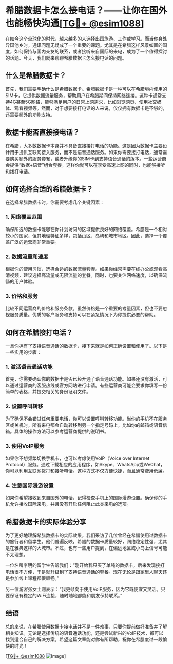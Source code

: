 # 希腊数据卡怎么接电话？——让你在国外也能畅快沟通[[TG💪+ @esim1088](https://t.me/s/esim1088)]

在如今这个全球化的时代，越来越多的人选择出国旅游、工作或学习。而当你身处异国他乡时，通讯问题无疑成了一个重要的课题。尤其是在希腊这样风景如画的国度，如何保持与国内亲友的联系，或者接听来自国际的来电，成为了一个值得探讨的话题。今天，我们就来聊聊希腊数据卡怎么接电话的问题。

## 什么是希腊数据卡？

首先，我们需要明确什么是希腊数据卡。希腊数据卡是一种可以在希腊境内使用的SIM卡，它提供数据流量服务，帮助用户在希腊期间保持网络连接。这种卡通常支持4G甚至5G网络，能够满足用户的日常上网需求，比如浏览网页、使用社交媒体、观看视频等。然而，对于想要接打电话的人来说，仅仅拥有数据卡是不够的，还需要额外的功能支持。

## 数据卡能否直接接电话？

在希腊，大多数数据卡本身并不具备直接接打电话的功能。这是因为数据卡主要设计用于提供互联网接入服务，而不是语音通话服务。如果你需要接打电话，通常需要购买额外的服务套餐，或者升级你的SIM卡到支持语音通话的版本。一些运营商会提供“数据+语音”组合套餐，这样你就可以在享受高速上网的同时，也能够接听和拨打电话。

## 如何选择合适的希腊数据卡？

在选择希腊数据卡时，你需要考虑几个关键因素：

### 1. 网络覆盖范围

确保所选的数据卡能够在你计划访问的区域提供良好的网络覆盖。希腊是一个相对较小的国家，但其地理特征多样，包括山区、岛屿和城市地区。因此，选择一个覆盖广泛的运营商非常重要。

### 2. 数据流量和速度

根据你的使用习惯，选择合适的数据流量套餐。如果你经常需要在线办公或观看高清视频，建议选择高流量或无限流量的套餐。同时，也要关注网络速度，以确保流畅的用户体验。

### 3. 价格和服务

比较不同运营商的价格和服务条款。虽然价格是一个重要的考量因素，但也不要忽视服务质量。优质的客户服务和支持可以在紧急情况下为你提供必要的帮助。

## 如何在希腊接打电话？

一旦你拥有了支持语音通话的数据卡，接下来就是如何正确设置和使用了。以下是一些实用的步骤：

### 1. 激活语音通话功能

首先，你需要确认你的数据卡是否已经开通了语音通话功能。如果还没有激活，可以通过运营商的客服热线或官方网站进行申请。有些运营商可能会要求你填写一份简单的表格，并提交相关的身份证明文件。

### 2. 设置呼叫转移

为了确保不会错过任何重要电话，你可以设置呼叫转移功能。当你的手机不在服务区或关机时，所有来电都会自动转移到另一个指定号码上，比如你的邮箱或语音信箱。具体的操作方法可以参考运营商提供的说明书。

### 3. 使用VoIP服务

如果你不想频繁切换手机卡，也可以考虑使用VoIP（Voice over Internet Protocol）服务。通过下载相应的应用程序，如Skype、WhatsApp或WeChat，你可以利用互联网拨打和接听电话。这种方式不仅方便快捷，而且通常费用低廉。

### 4. 注意国际漫游设置

如果你希望接收到来自国外的电话，记得检查手机上的国际漫游设置。确保你的手机允许接收国际来电，并且没有开启任何阻止此类来电的选项。

## 希腊数据卡的实际体验分享

为了更好地理解希腊数据卡的实际效果，我们采访了几位曾经在希腊使用过数据卡的旅行者和留学生。他们普遍反映，希腊的数据卡质量较好，网络稳定性强，尤其是在雅典这样的大城市。不过，也有一些用户提到，在偏远地区或小岛上信号可能不太理想。

一位名叫李明的留学生告诉我们：“刚开始我只买了单纯的数据卡，后来发现接打电话很不方便，于是就升级到了支持语音通话的套餐。现在无论是跟家里人聊天还是参加线上课程都很顺畅。”

另一位游客张女士则表示：“我更倾向于使用VoIP服务，因为它既便宜又灵活。只要保证有稳定的WiFi连接，随时随地都能和朋友保持联系。”

## 结语

总的来说，在希腊使用数据卡接电话并不是一件难事，只要你提前做好准备并了解相关知识。无论是选择传统的语音通话功能，还是尝试新兴的VoIP技术，都可以找到适合自己的解决方案。希望这篇文章能对你有所帮助，祝你在希腊度过一段愉快的时光！

[[TG💪+ @esim1088](https://t.me/s/esim1088) ![Image](https://i.postimg.cc/4NQfJmqS/Snipaste-2025-05-13-00-14-12.png)]